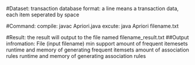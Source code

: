 #Dataset:
transaction database
format: a line means a transaction data, each item seperated by space

#Command:
compile: javac Apriori.java
excute: java Apriori filename.txt

#Result:
the result will output to the file named filename_result.txt
##Output infromation:
File (input filename)
min support
amount of frequent itemesets
runtime and memory of generating frequent itemsets
amount of association rules
runtime and memory of generating association rules

